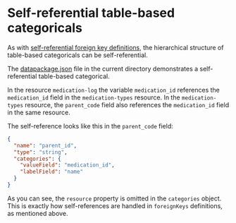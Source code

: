 # Self-referential table-based categoricals

As with
[self-referential foreign key definitions](https://datapackage.org/standard/table-schema/#foreignKeys),
the hierarchical structure of table-based categoricals can be self-referential.

The [datapackage.json](./datapackage.json) file in the current directory
demonstrates a self-referential table-based categorical.

In the resource `medication-log` the variable `medication_id` references the
`medication_id` field in the `medication-types` resource. In the
`medication-types` resource, the `parent_code` field also references the
`medication_id` field in the same resource.

The self-reference looks like this in the `parent_code` field:

```json
{
  "name": "parent_id",
  "type": "string",
  "categories": {
    "valueField": "medication_id",
    "labelField": "name"
  }
}
```

As you can see, the `resource` property is omitted in the `categories` object.
This is exactly how self-references are handled in `foreignKeys` definitions, as
mentioned above.
